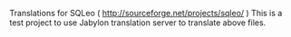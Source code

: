Translations for SQLeo ( http://sourceforge.net/projects/sqleo/ )
This is a test project to use Jabylon translation server to translate above files.